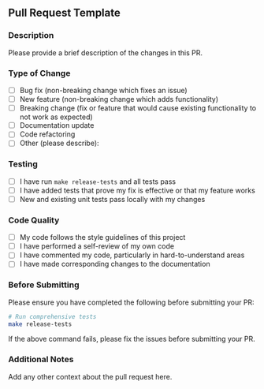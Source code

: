 ## Pull Request Template

### Description
Please provide a brief description of the changes in this PR.

### Type of Change
- [ ] Bug fix (non-breaking change which fixes an issue)
- [ ] New feature (non-breaking change which adds functionality)
- [ ] Breaking change (fix or feature that would cause existing functionality to not work as expected)
- [ ] Documentation update
- [ ] Code refactoring
- [ ] Other (please describe):

### Testing
- [ ] I have run `make release-tests` and all tests pass
- [ ] I have added tests that prove my fix is effective or that my feature works
- [ ] New and existing unit tests pass locally with my changes

### Code Quality
- [ ] My code follows the style guidelines of this project
- [ ] I have performed a self-review of my own code
- [ ] I have commented my code, particularly in hard-to-understand areas
- [ ] I have made corresponding changes to the documentation

### Before Submitting
Please ensure you have completed the following before submitting your PR:

```bash
# Run comprehensive tests
make release-tests
```

If the above command fails, please fix the issues before submitting your PR.

### Additional Notes
Add any other context about the pull request here.
